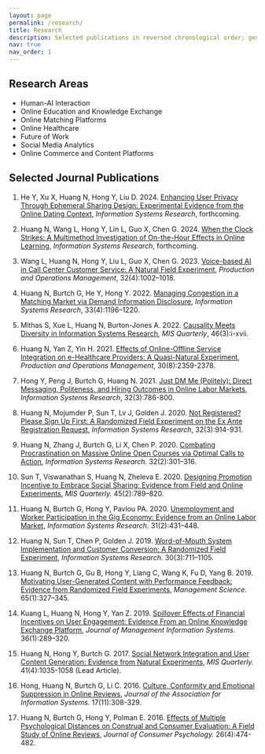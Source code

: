 ```yaml
---
layout: page
permalink: /research/
title: Research
description: Selected publications in reversed chronological order; generated by jekyll-scholar.
nav: true
nav_order: 1
---
```


<!-- _pages/publications.md -->

<!-- Bibsearch Feature -->

<!-- {% include bib_search.liquid %} -->

<!-- <img src="/assets/img/citation_map.png" alt="Google Citation World Map" title="Google Citation World Map" width="600"/> -->

<!-- <div class="publications">

{% bibliography %}

</div> -->

## Research Areas

- Human-AI Interaction
- Online Education and Knowledge Exchange
- Online Matching Platforms
- Online Healthcare
- Future of Work
- Social Media Analytics
- Online Commerce and Content Platforms 
 


## Selected Journal Publications

1. He Y, Xu X, Huang N, Hong Y, Liu D. 2024. [Enhancing User Privacy Through Ephemeral Sharing Design: Experimental Evidence from the Online Dating Context](https://pubsonline.informs.org/doi/10.1287/isre.2021.0379), *Information Systems Research*, forthcoming. 

1. Huang N, Wang L, Hong Y, Lin L, Guo X, Chen G. 2024. [When the Clock Strikes: A Multimethod Investigation of On-the-Hour Effects in Online Learning](https://pubsonline.informs.org/doi/full/10.1287/isre.2023.1234), *Information Systems Research*, forthcoming. 

1. Wang L, Huang N, Hong Y, Liu L, Guo X, Chen G. 2023. [Voice-based AI in Call Center Customer Service: A Natural Field Experiment](https://onlinelibrary.wiley.com/doi/10.1111/poms.13953), *Production and Operations Management*, 32(4):1002–1018. 

1. Huang N, Burtch G, He Y, Hong Y. 2022. [Managing Congestion in a Matching Market via Demand Information Disclosure](https://pubsonline.informs.org/doi/10.1287/isre.2022.1148), *Information Systems Research*, 33(4):1196–1220.

1. Mithas S, Xue L, Huang N, Burton-Jones A. 2022. [Causality Meets Diversity in Information Systems
Research](https://misq.umn.edu/misq/downloads/download/editorial/759/), *MIS Quarterly*, 46(3):i-xvii. 

1. Huang N, Yan Z, Yin H. 2021. [Effects of Online-Offline Service Integration on e-Healthcare Providers: A Quasi-Natural Experiment](https://onlinelibrary.wiley.com/doi/abs/10.1111/poms.13381), *Production and Operations Management*, 30(8):2359-2378.

1. Hong Y, Peng J, Burtch G, Huang N. 2021. [Just DM Me (Politely): Direct Messaging, Politeness, and Hiring Outcomes in Online Labor Markets](https://pubsonline.informs.org/doi/10.1287/isre.2021.1003), *Information Systems Research*, 32(3):786-800.

1. Huang N, Mojumder P, Sun T, Lv J, Golden J. 2020. [Not Registered? Please Sign Up First: A Randomized Field Experiment on the Ex Ante Registration Request](https://pubsonline.informs.org/doi/10.1287/isre.2021.0999), *Information Systems Research*, 32(3):914-931.

1. Huang N, Zhang J, Burtch G, Li X, Chen P. 2020. [Combating Procrastination on Massive Online Open Courses via Optimal Calls to Action](https://pubsonline.informs.org/doi/abs/10.1287/isre.2020.0974), *Information Systems Research.* 32(2):301–316.

1. Sun T, Viswanathan S, Huang N, Zheleva E. 2020. [Designing Promotion Incentive to Embrace Social Sharing: Evidence from Field and Online Experiments](https://misq.umn.edu/designing-promotional-incentives-to-embrace-social-sharing-evidence-from-field-and-online-experiments), *MIS Quarterly.* 45(2):789–820.

1. Huang N, Burtch G, Hong Y, Pavlou PA. 2020. [Unemployment and Worker Participation in the Gig Economy: Evidence from an Online Labor Market](https://pubsonline.informs.org/doi/abs/10.1287/isre.2019.0896), *Information Systems Research.* 31(2):431–448.

1. Huang N, Sun T, Chen P, Golden J. 2019. [Word-of-Mouth System Implementation and Customer Conversion: A Randomized Field Experiment](https://pubsonline.informs.org/doi/abs/10.1287/isre.2018.0832), *Information Systems Research.* 30(3):711–1105.

1. Huang N, Burtch G, Gu B, Hong Y, Liang C, Wang K, Fu D, Yang B. 2019. [Motivating User-Generated Content with Performance Feedback: Evidence from Randomized Field Experiments](https://pubsonline.informs.org/doi/10.1287/mnsc.2017.2944), *Management Science.* 65(1):327–345. 

1. Kuang L, Huang N, Hong Y, Yan Z. 2019. [Spillover Effects of Financial Incentives on User Engagement: Evidence From an Online Knowledge Exchange Platform](https://www.tandfonline.com/doi/abs/10.1080/07421222.2018.1550564?journalCode=mmis20), *Journal of Management Information Systems.* 36(1):289–320. 

1. Huang N, Hong Y, Burtch G. 2017. [Social Network Integration and User Content Generation: Evidence from Natural Experiments](https://misq.org/social-network-integration-and-user-content-generation-evidence-from-natural-experiments.html), *MIS Quarterly.* 41(4):1035-1058 (Lead Article). 

1. Hong, Huang N, Burtch G, Li C. 2016. [Culture, Conformity and Emotional Suppression in Online Reviews](http://aisel.aisnet.org/jais/vol17/iss11/2/), *Journal of the Association for Information Systems.* 17(11):308-329. 

1. Huang N, Burtch G, Hong Y, Polman E. 2016. [Effects of Multiple Psychological Distances on Construal and Consumer Evaluation: A Field Study of Online Reviews](https://doi.org/10.1016/j.jcps.2016.03.001), *Journal of Consumer Psychology.* 26(4):474-482. 
